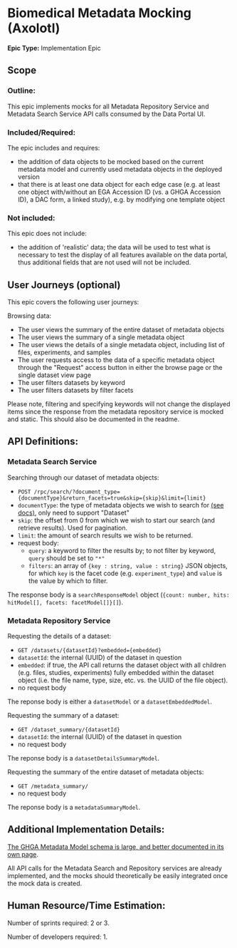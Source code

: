 # Biomedical Metadata Mocking (Axolotl)
**Epic Type:** Implementation Epic

## Scope
### Outline:
This epic implements mocks for all Metadata Repository Service and Metadata Search Service API calls consumed by the Data Portal UI.

### Included/Required:
The epic includes and requires:
- the addition of data objects to be mocked based on the current metadata model and currently used metadata objects in the deployed version
- that there is at least one data object for each edge case (e.g. at least one object with/without an EGA Accession ID (vs. a GHGA Accession ID), a DAC form, a linked study), e.g. by modifying one template object

### Not included:
This epic does not include:
- the addition of 'realistic' data; the data will be used to test what is necessary to test the display of all features available on the data portal, thus additional fields that are not used will not be included.

## User Journeys (optional)

This epic covers the following user journeys:

Browsing data:
- The user views the summary of the entire dataset of metadata objects
- The user views the summary of a single metadata object
- The user views the details of a single metadata object, including list of files, experiments, and samples
- The user requests access to the data of a specific metadata object through the "Request" access button in either the browse page or the single dataset view page
- The user filters datasets by keyword
- The user filters datasets by filter facets

Please note, filtering and specifying keywords will not change the displayed items since the response from the metadata repository service is mocked and static. This should also be documented in the readme.

## API Definitions:

### Metadata Search Service

Searching through our dataset of metadata objects:

- `POST /rpc/search/?document_type={documentType}&return_facets=true&skip={skip}&limit={limit}`
- `documentType`: the type of metadata objects we wish to search for [(see docs)](https://ghga-de.github.io/ghga-metadata-schema/docs/type/), only need to support "Dataset"
- `skip`: the offset from 0 from which we wish to start our search (and retrieve results). Used for pagination.
- `limit`: the amount of search results we wish to be returned.
- request body:
  - `query`: a keyword to filter the results by; to not filter by keyword, `query` should be set to `"*"`
  - `filters`: an array of `{key : string, value : string}` JSON objects, for which `key` is the facet code (e.g. `experiment_type`) and `value` is the value by which to filter.

The response body is a `searchResponseModel` object (`{count: number, hits: hitModel[], facets: facetModel[]}[]`).

### Metadata Repository Service

Requesting the details of a dataset:

- `GET /datasets/{datasetId}?embedded={embedded}`
- `datasetId`: the internal (UUID) of the dataset in question
- `embedded`: if true, the API call returns the dataset object with all children (e.g. files, studies, experiments) fully embedded within the dataset object (i.e. the file name, type, size, etc. vs. the UUID of the file object).
- no request body

The reponse body is either a `datasetModel` or a `datasetEmbeddedModel`.

Requesting the summary of a dataset:

- `GET /dataset_summary/{datasetId}`
- `datasetId`: the internal (UUID) of the dataset in question
- no request body

The reponse body is a `datasetDetailsSummaryModel`. 

Requesting the summary of the entire dataset of metadata objects:

- `GET /metadata_summary/`
- no request body

The reponse body is a `metadataSummaryModel`. 

## Additional Implementation Details:

[The GHGA Metadata Model schema is large, and better documented in its own page](https://ghga-de.github.io/ghga-metadata-schema/docs/).

All API calls for the Metadata Search and Repository services are already implemented, and the mocks should theoretically be easily integrated once the mock data is created.

## Human Resource/Time Estimation:

Number of sprints required: 2 or 3.

Number of developers required: 1.
